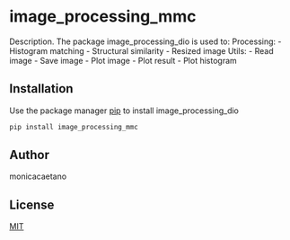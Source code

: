 # image_processing_mmc

Description. 
The package image_processing_dio is used to: 
	Processing:
		- Histogram matching
		- Structural similarity
		- Resized image
    Utils:
       - Read image
       - Save image
       - Plot image
       - Plot result
       - Plot histogram

## Installation

Use the package manager [pip](https://pip.pypa.io/en/stable/) to install image_processing_dio

```bash
pip install image_processing_mmc
```

## Author

monicacaetano

## License

[MIT](https://choosealicense.com/licenses/mit/)